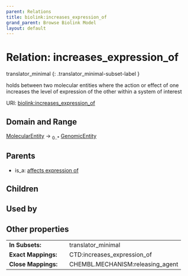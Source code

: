 ```yaml
---
parent: Relations
title: biolink:increases_expression_of
grand_parent: Browse Biolink Model
layout: default
---
```


# Relation: increases_expression_of

translator_minimal
{: .translator_minimal-subset-label }


holds between two molecular entities where the action or effect of one increases the level of expression of the other within a system of interest

URI: [biolink:increases_expression_of](https://w3id.org/biolink/vocab/increases_expression_of)

## Domain and Range

[MolecularEntity](MolecularEntity.md) ->  <sub>0..*</sub> [GenomicEntity](GenomicEntity.md)

## Parents

 *  is_a: [affects expression of](affects_expression_of.md)

## Children


## Used by


## Other properties

|  |  |  |
| --- | --- | --- |
| **In Subsets:** | | translator_minimal |
| **Exact Mappings:** | | CTD:increases_expression_of |
| **Close Mappings:** | | CHEMBL.MECHANISM:releasing_agent |

